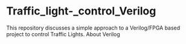 # Traffic_light-_control_Verilog
This repository discusses a simple approach to a Verilog/FPGA based project to control Traffic Lights.
About Verilog
